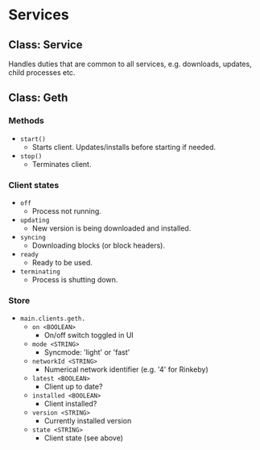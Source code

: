 # Services

## Class: Service

Handles duties that are common to all services, e.g. downloads, updates, child processes etc.

## Class: Geth

### Methods

- `start()`
  - Starts client. Updates/installs before starting if needed.
- `stop()`
  - Terminates client.

### Client states

- `off`
  - Process not running.
- `updating`
  - New version is being downloaded and installed.
- `syncing`
  - Downloading blocks (or block headers).
- `ready`
  - Ready to be used.
- `terminating`
  - Process is shutting down.

### Store

- `main.clients.geth.`
  - `on <BOOLEAN>`
    - On/off switch toggled in UI
  - `mode <STRING>`
    - Syncmode: 'light' or 'fast'
  - `networkId <STRING>`
    - Numerical network identifier (e.g. '4' for Rinkeby)
  - `latest <BOOLEAN>`
    - Client up to date?
  - `installed <BOOLEAN>`
    - Client installed?
  - `version <STRING>`
    - Currently installed version
  - `state <STRING>`
    - Client state (see above)